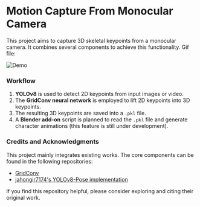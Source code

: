# Motion Capture From Monocular Camera

This project aims to capture 3D skeletal keypoints from a monocular camera. It combines several components to achieve this functionality.
Gif file:

![Demo](./myws/notes/re)

### Workflow

1. **YOLOv8** is used to detect 2D keypoints from input images or video.
2. The **GridConv neural network** is employed to lift 2D keypoints into 3D keypoints.
3. The resulting 3D keypoints are saved into a `.pkl` file.
4. A **Blender add-on** script is planned to read the `.pkl` file and generate character animations (this feature is still under development).

### Credits and Acknowledgments

This project mainly integrates existing works. The core components can be found in the following repositories:

- [GridConv](https://github.com/OSVAI/GridConv)
- [jahongir7174's YOLOv8-Pose implementation](https://github.com/jahongir7174/YOLOv8-pose)

If you find this repository helpful, please consider exploring and citing their original work.
